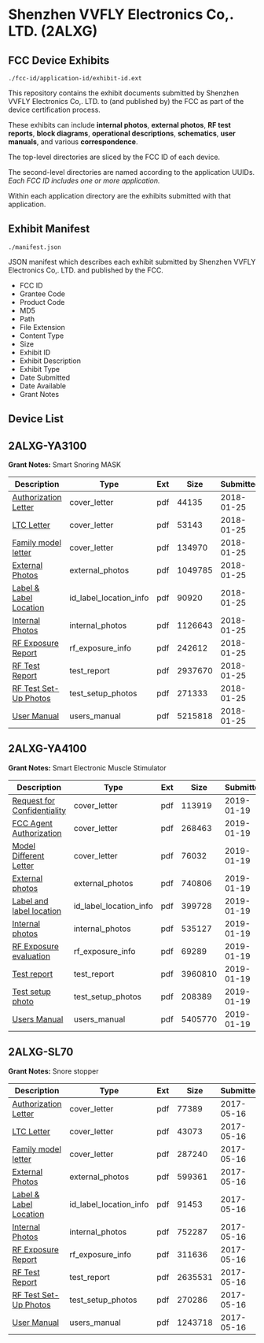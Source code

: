 # Shenzhen VVFLY Electronics Co,. LTD. (2ALXG)
## FCC Device Exhibits

```
./fcc-id/application-id/exhibit-id.ext
```

This repository contains the exhibit documents submitted by Shenzhen VVFLY Electronics Co,. LTD. to (and published by) the FCC as part of the device certification process.

These exhibits can include **internal photos**, **external photos**, **RF test reports**, **block diagrams**, **operational descriptions**, **schematics**, **user manuals**, and various **correspondence**.

The top-level directories are sliced by the FCC ID of each device.

The second-level directories are named according to the application UUIDs. *Each FCC ID includes one or more application.*

Within each application directory are the exhibits submitted with that application. 

## Exhibit Manifest

```
./manifest.json
```

JSON manifest which describes each exhibit submitted by Shenzhen VVFLY Electronics Co,. LTD. and published by the FCC.

- FCC ID
- Grantee Code
- Product Code
- MD5
- Path
- File Extension
- Content Type
- Size
- Exhibit ID
- Exhibit Description
- Exhibit Type
- Date Submitted
- Date Available
- Grant Notes

## Device List
## 2ALXG-YA3100
**Grant Notes:** Smart Snoring MASK

| Description | Type | Ext | Size | Submitted | Available |
| ----------- | ---- | --- | ---- | --------- | --------- |
| [Authorization Letter](2ALXG-YA3100/a88bca8f065ff61c15bbd6bb8b1338ee/3729298.pdf) | cover_letter | pdf | 44135 | 2018-01-25 | 2018-01-26 |
| [LTC Letter](2ALXG-YA3100/a88bca8f065ff61c15bbd6bb8b1338ee/3729299.pdf) | cover_letter | pdf | 53143 | 2018-01-25 | 2018-01-26 |
| [Family model letter](2ALXG-YA3100/a88bca8f065ff61c15bbd6bb8b1338ee/3729300.pdf) | cover_letter | pdf | 134970 | 2018-01-25 | 2018-01-26 |
| [External Photos](2ALXG-YA3100/a88bca8f065ff61c15bbd6bb8b1338ee/3729301.pdf) | external_photos | pdf | 1049785 | 2018-01-25 | 2018-01-26 |
| [Label & Label Location](2ALXG-YA3100/a88bca8f065ff61c15bbd6bb8b1338ee/3729302.pdf) | id_label_location_info | pdf | 90920 | 2018-01-25 | 2018-01-26 |
| [Internal Photos](2ALXG-YA3100/a88bca8f065ff61c15bbd6bb8b1338ee/3729303.pdf) | internal_photos | pdf | 1126643 | 2018-01-25 | 2018-01-26 |
| [RF Exposure Report](2ALXG-YA3100/a88bca8f065ff61c15bbd6bb8b1338ee/3729305.pdf) | rf_exposure_info | pdf | 242612 | 2018-01-25 | 2018-01-26 |
| [RF Test Report](2ALXG-YA3100/a88bca8f065ff61c15bbd6bb8b1338ee/3729307.pdf) | test_report | pdf | 2937670 | 2018-01-25 | 2018-01-26 |
| [RF Test Set-Up Photos](2ALXG-YA3100/a88bca8f065ff61c15bbd6bb8b1338ee/3729308.pdf) | test_setup_photos | pdf | 271333 | 2018-01-25 | 2018-01-26 |
| [User Manual](2ALXG-YA3100/a88bca8f065ff61c15bbd6bb8b1338ee/3729309.pdf) | users_manual | pdf | 5215818 | 2018-01-25 | 2018-01-26 |
## 2ALXG-YA4100
**Grant Notes:** Smart Electronic Muscle Stimulator

| Description | Type | Ext | Size | Submitted | Available |
| ----------- | ---- | --- | ---- | --------- | --------- |
| [Request for Confidentiality](2ALXG-YA4100/1ad6a4be24d0638a2bd9be8a5ae92b54/4132195.pdf) | cover_letter | pdf | 113919 | 2019-01-19 | 2019-01-19 |
| [FCC Agent Authorization](2ALXG-YA4100/1ad6a4be24d0638a2bd9be8a5ae92b54/4132196.pdf) | cover_letter | pdf | 268463 | 2019-01-19 | 2019-01-19 |
| [Model Different Letter](2ALXG-YA4100/1ad6a4be24d0638a2bd9be8a5ae92b54/4132197.pdf) | cover_letter | pdf | 76032 | 2019-01-19 | 2019-01-19 |
| [External photos](2ALXG-YA4100/1ad6a4be24d0638a2bd9be8a5ae92b54/4132198.pdf) | external_photos | pdf | 740806 | 2019-01-19 | 2019-01-19 |
| [Label and label location](2ALXG-YA4100/1ad6a4be24d0638a2bd9be8a5ae92b54/4132200.pdf) | id_label_location_info | pdf | 399728 | 2019-01-19 | 2019-01-19 |
| [Internal photos](2ALXG-YA4100/1ad6a4be24d0638a2bd9be8a5ae92b54/4132199.pdf) | internal_photos | pdf | 535127 | 2019-01-19 | 2019-01-19 |
| [RF Exposure evaluation](2ALXG-YA4100/1ad6a4be24d0638a2bd9be8a5ae92b54/4132205.pdf) | rf_exposure_info | pdf | 69289 | 2019-01-19 | 2019-01-19 |
| [Test report](2ALXG-YA4100/1ad6a4be24d0638a2bd9be8a5ae92b54/4132204.pdf) | test_report | pdf | 3960810 | 2019-01-19 | 2019-01-19 |
| [Test setup photo](2ALXG-YA4100/1ad6a4be24d0638a2bd9be8a5ae92b54/4132203.pdf) | test_setup_photos | pdf | 208389 | 2019-01-19 | 2019-01-19 |
| [Users Manual](2ALXG-YA4100/1ad6a4be24d0638a2bd9be8a5ae92b54/4132206.pdf) | users_manual | pdf | 5405770 | 2019-01-19 | 2019-01-19 |
## 2ALXG-SL70
**Grant Notes:** Snore stopper

| Description | Type | Ext | Size | Submitted | Available |
| ----------- | ---- | --- | ---- | --------- | --------- |
| [Authorization Letter](2ALXG-SL70/f7d4bfbde3b897b9f4961fc15e3cc2ca/3392090.pdf) | cover_letter | pdf | 77389 | 2017-05-16 | 2017-05-16 |
| [LTC Letter](2ALXG-SL70/f7d4bfbde3b897b9f4961fc15e3cc2ca/3392091.pdf) | cover_letter | pdf | 43073 | 2017-05-16 | 2017-05-16 |
| [Family model letter](2ALXG-SL70/f7d4bfbde3b897b9f4961fc15e3cc2ca/3392092.pdf) | cover_letter | pdf | 287240 | 2017-05-16 | 2017-05-16 |
| [External Photos](2ALXG-SL70/f7d4bfbde3b897b9f4961fc15e3cc2ca/3392093.pdf) | external_photos | pdf | 599361 | 2017-05-16 | 2017-05-16 |
| [Label & Label Location](2ALXG-SL70/f7d4bfbde3b897b9f4961fc15e3cc2ca/3392094.pdf) | id_label_location_info | pdf | 91453 | 2017-05-16 | 2017-05-16 |
| [Internal Photos](2ALXG-SL70/f7d4bfbde3b897b9f4961fc15e3cc2ca/3392095.pdf) | internal_photos | pdf | 752287 | 2017-05-16 | 2017-05-16 |
| [RF Exposure Report](2ALXG-SL70/f7d4bfbde3b897b9f4961fc15e3cc2ca/3392097.pdf) | rf_exposure_info | pdf | 311636 | 2017-05-16 | 2017-05-16 |
| [RF Test Report](2ALXG-SL70/f7d4bfbde3b897b9f4961fc15e3cc2ca/3392099.pdf) | test_report | pdf | 2635531 | 2017-05-16 | 2017-05-16 |
| [RF Test Set-Up Photos](2ALXG-SL70/f7d4bfbde3b897b9f4961fc15e3cc2ca/3392100.pdf) | test_setup_photos | pdf | 270286 | 2017-05-16 | 2017-05-16 |
| [User Manual](2ALXG-SL70/f7d4bfbde3b897b9f4961fc15e3cc2ca/3392101.pdf) | users_manual | pdf | 1243718 | 2017-05-16 | 2017-05-16 |
